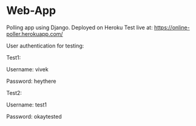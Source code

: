 # Web-App
Polling app using Django. Deployed on Heroku
Test live at: https://online-poller.herokuapp.com/

User authentication for testing:

Test1:

Username: vivek

Password: heythere

Test2:

Username: test1

Password: okaytested
